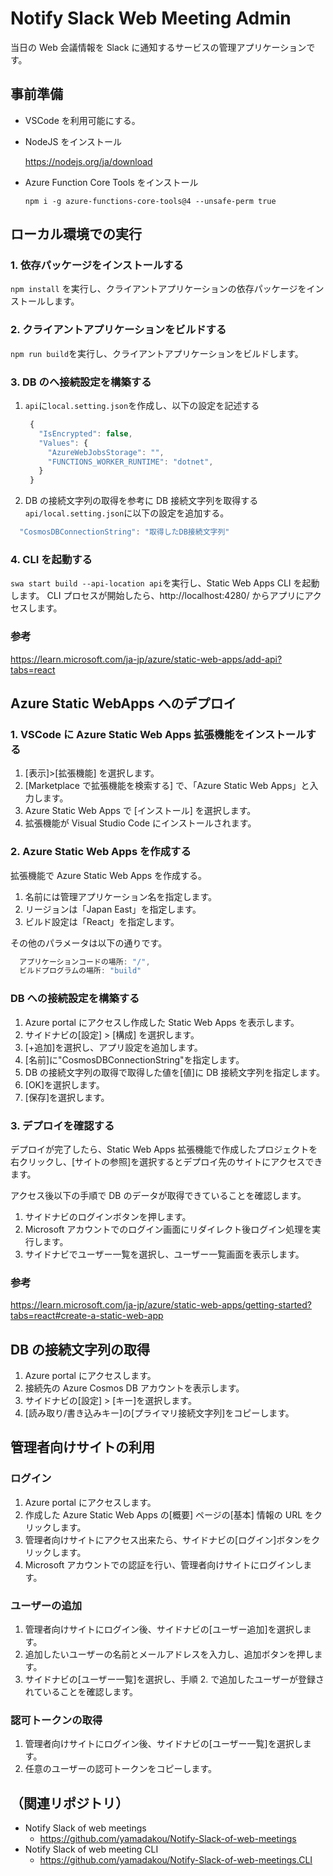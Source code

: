 # Notify Slack Web Meeting Admin

当日の Web 会議情報を Slack に通知するサービスの管理アプリケーションです。

## 事前準備

- VSCode を利用可能にする。

- NodeJS をインストール

  https://nodejs.org/ja/download

- Azure Function Core Tools をインストール

  `npm i -g azure-functions-core-tools@4 --unsafe-perm true`

## ローカル環境での実行

### 1. 依存パッケージをインストールする

`npm install` を実行し、クライアントアプリケーションの依存パッケージをインストールします。

### 2. クライアントアプリケーションをビルドする

`npm run build`を実行し、クライアントアプリケーションをビルドします。

### 3. DB のへ接続設定を構築する

1. `api`に`local.setting.json`を作成し、以下の設定を記述する

   ```js
    {
      "IsEncrypted": false,
      "Values": {
        "AzureWebJobsStorage": "",
        "FUNCTIONS_WORKER_RUNTIME": "dotnet",
      }
    }
   ```

2. DB の接続文字列の取得を参考に DB 接続文字列を取得する
   `api/local.setting.json`に以下の設定を追加する。

```js
  "CosmosDBConnectionString": "取得したDB接続文字列"
```

### 4. CLI を起動する

`swa start build --api-location api`を実行し、Static Web Apps CLI を起動します。
CLI プロセスが開始したら、http://localhost:4280/ からアプリにアクセスします。

### 参考

https://learn.microsoft.com/ja-jp/azure/static-web-apps/add-api?tabs=react

## Azure Static WebApps へのデプロイ

### 1. VSCode に Azure Static Web Apps 拡張機能をインストールする

1. [表示]>[拡張機能] を選択します。
2. [Marketplace で拡張機能を検索する] で、「Azure Static Web Apps」と入力します。
3. Azure Static Web Apps で [インストール] を選択します。
4. 拡張機能が Visual Studio Code にインストールされます。

### 2. Azure Static Web Apps を作成する

拡張機能で Azure Static Web Apps を作成する。

1. 名前には管理アプリケーション名を指定します。
2. リージョンは「Japan East」を指定します。
3. ビルド設定は「React」を指定します。

その他のパラメータは以下の通りです。

```js
  アプリケーションコードの場所: "/",
  ビルドプログラムの場所: "build"
```

### DB への接続設定を構築する

1. Azure portal にアクセスし作成した Static Web Apps を表示します。
2. サイドナビの[設定] > [構成] を選択します。
3. [+追加]を選択し、アプリ設定を追加します。
4. [名前]に"CosmosDBConnectionString"を指定します。
5. DB の接続文字列の取得で取得した値を[値]に DB 接続文字列を指定します。
6. [OK]を選択します。
7. [保存]を選択します。

### 3. デプロイを確認する

デプロイが完了したら、Static Web Apps 拡張機能で作成したプロジェクトを右クリックし、[サイトの参照]を選択するとデプロイ先のサイトにアクセスできます。

アクセス後以下の手順で DB のデータが取得できていることを確認します。

1. サイドナビのログインボタンを押します。
2. Microsoft アカウントでのログイン画面にリダイレクト後ログイン処理を実行します。
3. サイドナビでユーザー一覧を選択し、ユーザー一覧画面を表示します。

### 参考

https://learn.microsoft.com/ja-jp/azure/static-web-apps/getting-started?tabs=react#create-a-static-web-app

## DB の接続文字列の取得

1. Azure portal にアクセスします。
2. 接続先の Azure Cosmos DB アカウントを表示します。
3. サイドナビの[設定] > [キー]を選択します。
4. [読み取り/書き込みキー]の[プライマリ接続文字列]をコピーします。

## 管理者向けサイトの利用

### ログイン

1. Azure portal にアクセスします。
2. 作成した Azure Static Web Apps の[概要] ページの[基本] 情報の URL をクリックします。
3. 管理者向けサイトにアクセス出来たら、サイドナビの[ログイン]ボタンをクリックします。
4. Microsoft アカウントでの認証を行い、管理者向けサイトにログインします。

### ユーザーの追加

1. 管理者向けサイトにログイン後、サイドナビの[ユーザー追加]を選択します。
2. 追加したいユーザーの名前とメールアドレスを入力し、追加ボタンを押します。
3. サイドナビの[ユーザー一覧]を選択し、手順 2. で追加したユーザーが登録されていることを確認します。

### 認可トークンの取得

1. 管理者向けサイトにログイン後、サイドナビの[ユーザー一覧]を選択します。
2. 任意のユーザーの認可トークンをコピーします。


## （関連リポジトリ）
* Notify Slack of web meetings
  * https://github.com/yamadakou/Notify-Slack-of-web-meetings
* Notify Slack of web meeting CLI
  * https://github.com/yamadakou/Notify-Slack-of-web-meetings.CLI
